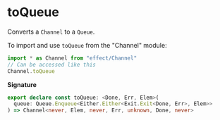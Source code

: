 # toQueue

Converts a `Channel` to a `Queue`.

To import and use `toQueue` from the "Channel" module:

```ts
import * as Channel from "effect/Channel"
// Can be accessed like this
Channel.toQueue
```

**Signature**

```ts
export declare const toQueue: <Done, Err, Elem>(
  queue: Queue.Enqueue<Either.Either<Exit.Exit<Done, Err>, Elem>>
) => Channel<never, Elem, never, Err, unknown, Done, never>
```
